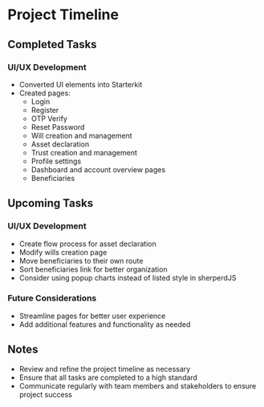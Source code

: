 # Project Timeline


## Completed Tasks


### UI/UX Development

- Converted UI elements into Starterkit
- Created pages:
    - Login
    - Register
    - OTP Verify
    - Reset Password
    - Will creation and management
    - Asset declaration
    - Trust creation and management
    - Profile settings
    - Dashboard and account overview pages
    - Beneficiaries

## Upcoming Tasks


### UI/UX Development

- Create flow process for asset declaration
- Modify wills creation page
- Move beneficiaries to their own route
- Sort beneficiaries link for better organization
- Consider using popup charts instead of listed style in sherperdJS

### Future Considerations


- Streamline pages for better user experience
- Add additional features and functionality as needed

## Notes


- Review and refine the project timeline as necessary
- Ensure that all tasks are completed to a high standard
- Communicate regularly with team members and stakeholders to ensure project success
